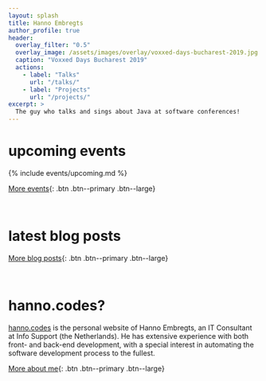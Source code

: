 ```yaml
---
layout: splash
title: Hanno Embregts
author_profile: true
header:
  overlay_filter: "0.5"
  overlay_image: /assets/images/overlay/voxxed-days-bucharest-2019.jpg
  caption: "Voxxed Days Bucharest 2019"
  actions:
    - label: "Talks"
      url: "/talks/"
    - label: "Projects"
      url: "/projects/"
excerpt: > 
  The guy who talks and sings about Java at software conferences!
---
```


# upcoming events

{% include events/upcoming.md %}

[More events](/events){: .btn .btn--primary .btn--large}

<br/>

# latest blog posts

[More blog posts](/blog){: .btn .btn--primary .btn--large}

<br/>

# hanno.codes?

[hanno.codes](https://hanno.codes) is the personal website of Hanno Embregts, an IT Consultant at Info Support (the Netherlands). He has extensive experience with both front- and back-end development, with a special interest in automating the software development process to the fullest.

[More about me](/bio){: .btn .btn--primary .btn--large}
